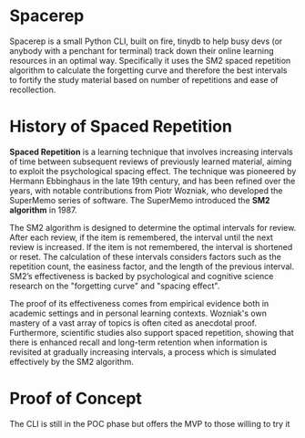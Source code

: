 
# Spacerep
Spacerep is a small Python CLI, built on fire, tinydb to help busy devs (or anybody with a penchant for terminal) track down their online learning resources in an optimal way.
Specifically it uses the SM2 spaced repetition algorithm to calculate the forgetting curve and therefore the best intervals to fortify the study material based on number of repetitions and ease of recollection.

# History of Spaced Repetition

**Spaced Repetition** is a learning technique that involves increasing intervals of time between subsequent reviews of previously learned material, aiming to exploit the psychological spacing effect. The technique was pioneered by Hermann Ebbinghaus in the late 19th century, and has been refined over the years, with notable contributions from Piotr Wozniak, who developed the SuperMemo series of software. The SuperMemo introduced the **SM2 algorithm** in 1987.

The SM2 algorithm is designed to determine the optimal intervals for review. After each review, if the item is remembered, the interval until the next review is increased. If the item is not remembered, the interval is shortened or reset. The calculation of these intervals considers factors such as the repetition count, the easiness factor, and the length of the previous interval. SM2’s effectiveness is backed by psychological and cognitive science research on the "forgetting curve" and "spacing effect".

The proof of its effectiveness comes from empirical evidence both in academic settings and in personal learning contexts. Wozniak's own mastery of a vast array of topics is often cited as anecdotal proof. Furthermore, scientific studies also support spaced repetition, showing that there is enhanced recall and long-term retention when information is revisited at gradually increasing intervals, a process which is simulated effectively by the SM2 algorithm.

# Proof of Concept
The CLI is still in the POC phase but offers the MVP to those willing to try it
